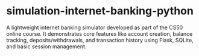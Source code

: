 # simulation-internet-banking-python
A lightweight internet banking simulator developed as part of the CS50 online course. It demonstrates core features like account creation, balance tracking, deposits/withdrawals, and transaction history using Flask, SQLite, and basic session management.
